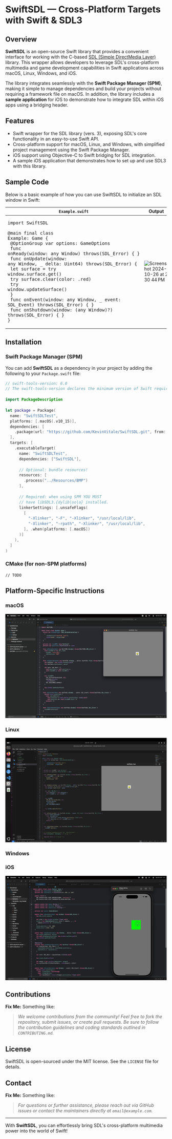 # SwiftSDL — Cross-Platform Targets with Swift & SDL3

## Overview

**SwiftSDL** is an open-source Swift library that provides a convenient interface for working with the C-based [SDL (Simple DirectMedia Layer)](https://www.libsdl.org/) library. This wrapper allows developers to leverage SDL's cross-platform multimedia and game development capabilities in Swift applications across macOS, Linux, Windows, and iOS.

The library integrates seamlessly with the **Swift Package Manager (SPM)**, making it simple to manage dependencies and build your projects without requiring a framework file on macOS. In addition, the library includes a **sample application** for iOS to demonstrate how to integrate SDL within iOS apps using a bridging header.

## Features

- Swift wrapper for the SDL library (vers. 3), exposing SDL's core functionality in an easy-to-use Swift API.
- Cross-platform support for macOS, Linux, and Windows, with simplified project management using the Swift Package Manager.
- iOS support using Objective-C to Swift bridging for SDL integration.
- A sample iOS application that demonstrates how to set up and use SDL3 with this library.

## Sample Code

Below is a basic example of how you can use SwiftSDL to initialize an SDL window in Swift:

| `Example.swift`  | Output  |
|---|---|
|<pre width="0" lang="swift">import SwiftSDL&#13;&#13;@main final class Example: Game {&#13;  @OptionGroup var options: GameOptions&#13;  func onReady(window: any Window) throws(SDL_Error) { }&#13;  func onUpdate(window: any Window, _ delta: Uint64) throws(SDL_Error) {&#13;    let surface = try window.surface.get()&#13;    try surface.clear(color: .red)&#13;    try window.updateSurface()&#13;  }&#13;  func onEvent(window: any Window, _ event: SDL_Event) throws(SDL_Error) { }&#13;  func onShutdown(window: (any Window)?) throws(SDL_Error) { }&#13;}</pre> | <img align="right" width="100%" alt="Screenshot 2024-10-26 at 2 30 44 PM" src="https://github.com/user-attachments/assets/8868d4b8-b714-4c87-90d0-ef82dd46b02f"> |

## Installation

### Swift Package Manager (SPM)

You can add **SwiftSDL** as a dependency in your project by adding the following to your `Package.swift` file:

```swift
// swift-tools-version: 6.0
// The swift-tools-version declares the minimum version of Swift required to build this package.

import PackageDescription

let package = Package(
  name: "SwiftSDLTest",
  platforms: [.macOS(.v10_15)],
  dependencies: [
    .package(url: "https://github.com/KevinVitale/SwiftSDL.git", from: "0.2.0-alpha.4"),
  ],
  targets: [
    .executableTarget(
      name: "SwiftSDLTest",
      dependencies: ["SwiftSDL"],

      // Optional: bundle resources!
      resources: [
        .process("../Resources/BMP")
      ],

      // Required: when using SPM YOU MUST
      // have libSDL3.{dylib|so|a} installed.
      linkerSettings: [.unsafeFlags(
        [
          "-Xlinker", "-F", "-Xlinker", "/usr/local/lib",
          "-Xlinker", "-rpath", "-Xlinker", "/usr/local/lib",
        ], .when(platforms: [.macOS])
      )]
    ),
  ]
)
```

### CMake (for non-SPM platforms)

```
// TODO
```

## Platform-Specific Instructions

### macOS
![](https://github.com/KevinVitale/SwiftSDLTest/blob/main/Resources/GitHub/osx-example.png)

### Linux
![](https://github.com/KevinVitale/SwiftSDLTest/blob/main/Resources/GitHub/linux-example.png)

### Windows

### iOS
![](https://github.com/KevinVitale/SwiftSDL/blob/main/Samples/SwiftSDL-Xcode/ios-example.gif)

## Contributions

**Fix Me:** Something like:

> _We welcome contributions from the community! Feel free to fork the repository, submit issues, or create pull requests. Be sure to follow the contribution guidelines and coding standards outlined in `CONTRIBUTING.md`._

## License

SwiftSDL is open-sourced under the MIT license. See the `LICENSE` file for details.

## Contact

**Fix Me:** Something like:

> _For questions or further assistance, please reach out via GitHub issues or contact the maintainers directly at `email@example.com`._

---

With **SwiftSDL**, you can effortlessly bring SDL's cross-platform multimedia power into the world of Swift!
